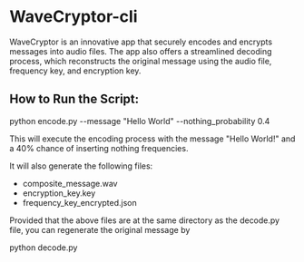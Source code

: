 # WaveCryptor-cli
WaveCryptor is an innovative app that securely encodes and encrypts messages into audio files. The app also offers a streamlined decoding process, which reconstructs the original message using the audio file, frequency key, and encryption key.

## How to Run the Script:
python encode.py --message "Hello World" --nothing_probability 0.4

This will execute the encoding process with the message "Hello World!" and a 40% chance of inserting nothing frequencies.

It will also generate the following files: 

- composite_message.wav
- encryption_key.key
- frequency_key_encrypted.json

Provided that the above files are at the same directory as the decode.py file, you can regenerate the original message by 

python decode.py
